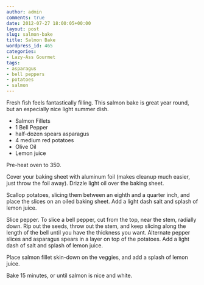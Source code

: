 ```yaml
---
author: admin
comments: true
date: 2012-07-27 18:00:05+00:00
layout: post
slug: salmon-bake
title: Salmon Bake
wordpress_id: 465
categories:
- Lazy-Ass Gourmet
tags:
- asparagus
- bell peppers
- potatoes
- salmon
---
```


Fresh fish feels fantastically filling. This salmon bake is great year round, but an especially nice light summer dish.

  * Salmon Fillets
  * 1 Bell Pepper
  * half-dozen spears asparagus
  * 4 medium red potatoes
  * Olive Oil
  * Lemon juice

Pre-heat oven to 350.





Cover your baking sheet with aluminum foil (makes cleanup much easier, just throw the foil away). Drizzle light oil over the baking sheet.





Scallop potatoes, slicing them between an eighth and a quarter inch, and place the slices on an oiled baking sheet. Add a light dash salt and splash of lemon juice.





Slice pepper. To slice a bell pepper, cut from the top, near the stem, radially down. Rip out the seeds, throw out the stem, and keep slicing along the length of the bell until you have the thickness you want. Alternate pepper slices and asparagus spears in a layer on top of the potatoes. Add a light dash of salt and splash of lemon juice.





Place salmon fillet skin-down on the veggies, and add a splash of lemon juice.





Bake 15 minutes, or until salmon is nice and white.



